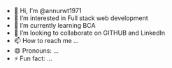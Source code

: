 - 👋 Hi, I’m @annurwt1971
- 👀 I’m interested in Full stack web development 
- 🌱 I’m currently learning BCA
- 💞️ I’m looking to collaborate on GITHUB and LinkedIn 
- 📫 How to reach me ...
- 😄 Pronouns: ...
- ⚡ Fun fact: ...

<!---
annurwt1971/annurwt1971 is a ✨ special ✨ repository because its `README.md` (this file) appears on your GitHub profile.
You can click the Preview link to take a look at your changes.
--->
